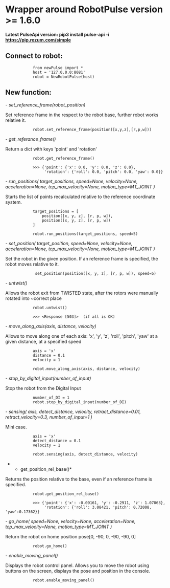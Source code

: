 # Wrapper around RobotPulse version >= 1.6.0

**Latest PulseApi version: pip3 install pulse-api -i https://pip.rozum.com/simple**

## Connect to robot:

                from newPulse import *
                host = '127.0.0.0:8081'
                robot = NewRobotPulse(host)

## New function:

*- set_reference_frame(robot_position)*

Set reference frame in the respect to the robot base,
further robot works relative it.

                robot.set_reference_frame(position([x,y,z],[r,p,w]))
 
*- get_referance_frame()*

Return a dict with keys 'point' and 'rotation'

                robot.get_reference_frame()

                >>> {'point': {'x': 0.0, 'y': 0.0, 'z': 0.0},
                     'rotation': {'roll': 0.0, 'pitch': 0.0, 'yaw': 0.0}}

*- run_positions(
            target_positions,
            speed=None,
            velocity=None,
            acceleration=None,
            tcp_max_velocity=None,
            motion_type=MT_JOINT
)*

Starts the list of points recalculated relative to the reference coordinate system.


                target_positions = [
                    position([x, y, z], [r, p, w]),
                    position([x, y, z], [r, p, w])
                ]

                robot.run_positions(target_positions, speed=5)

*- set_position(
            target_position,
            speed=None,
            velocity=None,
            acceleration=None,
            tcp_max_velocity=None,
            motion_type=MT_JOINT
    )*

Set the robot in the given position. If an reference frame is specified,
the robot moves relative to it.

                 set_position(position([x, y, z], [r, p, w]), speed=5)

*- untwist()*

Allows the robot exit from TWISTED state, after the rotors were manually rotated into ~correct place

                robot.untwist()

                >>> <Response [503]>  (if all is OK)

*- move_along_axis(axis, distance, velocity)*

Allows to move along one of each axis: 'x', 'y', 'z', 'roll', 'pitch', 'yaw'
at a given distance, at a specified speed

                axis = 'x'
                distance = 0.1
                velocity = 1

                robot.move_along_axis(axis, distance, velocity)

*- stop_by_digital_input(number_of_input)*

Stop the robot from the Digital Input

                number_of_DI = 1
                robot.stop_by_digital_input(number_of_DI)

*- sensing(
        axis,
        detect_distance,
        velocity,
        retract_distance=0.01,
        retract_velocity=0.3,
        number_of_input=1
)*

Mini case.

                axis = 'x'
                detect_distance = 0.1
                velocity = 1

                robot.sensing(axis, detect_distance, velocity)

* - get_position_rel_base()*

Returns the position relative to the base, even if an reference frame is specified.

                robot.get_position_rel_base()

                >>> {'point': {'x': -0.09161, 'y': -0.2911, 'z': 1.07063},
                     'rotation': {'roll': 3.08421, 'pitch': 0.72008, 'yaw':0.17362}}

*- go_home(
        speed=None,
        velocity=None,
        acceleration=None,
        tcp_max_velocity=None,
        motion_type=MT_JOINT
)*

Return the robot on home position pose[0, -90, 0, -90, -90, 0]

                robot.go_home()

*- enable_moving_panel()*

Displays the robot control panel. Allows you to move the robot using buttons on the screen,
displays the pose and position in the console.

                robot.enable_moving_panel()

